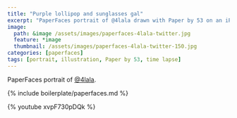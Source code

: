 ```yaml
---
title: "Purple lollipop and sunglasses gal"
excerpt: "PaperFaces portrait of @4lala drawn with Paper by 53 on an iPad."
image: 
  path: &image /assets/images/paperfaces-4lala-twitter.jpg 
  feature: *image
  thumbnail: /assets/images/paperfaces-4lala-twitter-150.jpg
categories: [paperfaces]
tags: [portrait, illustration, Paper by 53, time lapse]
---
```


PaperFaces portrait of [@4lala](https://twitter.com/4lala).

{% include boilerplate/paperfaces.md %}

{% youtube xvpF730pDQk %}
